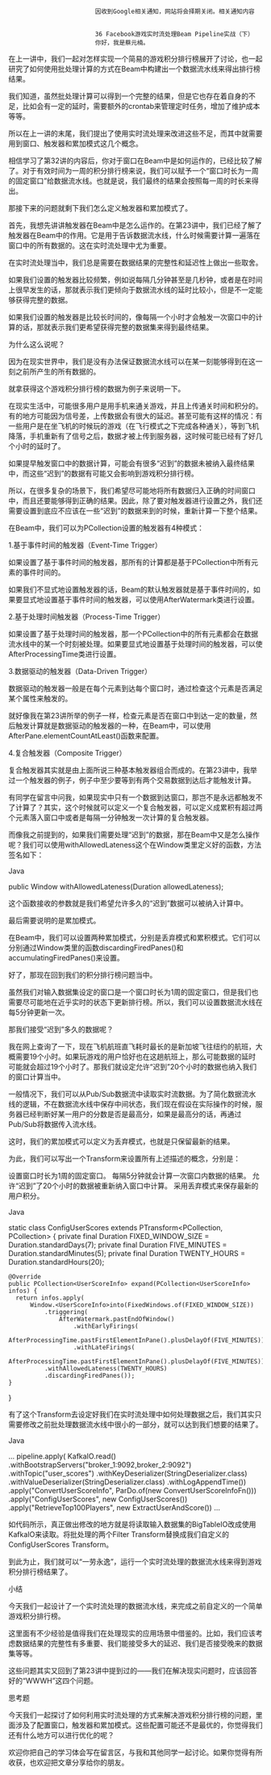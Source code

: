 
                            
                            因收到Google相关通知，网站将会择期关闭。相关通知内容
                            
                            
                            36 Facebook游戏实时流处理Beam Pipeline实战（下）
                            你好，我是蔡元楠。

在上一讲中，我们一起对怎样实现一个简易的游戏积分排行榜展开了讨论，也一起研究了如何使用批处理计算的方式在Beam中构建出一个数据流水线来得出排行榜结果。

我们知道，虽然批处理计算可以得到一个完整的结果，但是它也存在着自身的不足，比如会有一定的延时，需要额外的crontab来管理定时任务，增加了维护成本等等。

所以在上一讲的末尾，我们提出了使用实时流处理来改进这些不足，而其中就需要用到窗口、触发器和累加模式这几个概念。

相信学习了第32讲的内容后，你对于窗口在Beam中是如何运作的，已经比较了解了。对于有效时间为一周的积分排行榜来说，我们可以赋予一个“窗口时长为一周的固定窗口”给数据流水线。也就是说，我们最终的结果会按照每一周的时长来得出。

那接下来的问题就剩下我们怎么定义触发器和累加模式了。

首先，我想先讲讲触发器在Beam中是怎么运作的。在第23讲中，我们已经了解了触发器在Beam中的作用。它是用于告诉数据流水线，什么时候需要计算一遍落在窗口中的所有数据的。这在实时流处理中尤为重要。

在实时流处理当中，我们总是需要在数据结果的完整性和延迟性上做出一些取舍。

如果我们设置的触发器比较频繁，例如说每隔几分钟甚至是几秒钟，或者是在时间上很早发生的话，那就表示我们更倾向于数据流水线的延时比较小，但是不一定能够获得完整的数据。

如果我们设置的触发器是比较长时间的，像每隔一个小时才会触发一次窗口中的计算的话，那就表示我们更希望获得完整的数据集来得到最终结果。

为什么这么说呢？

因为在现实世界中，我们是没有办法保证数据流水线可以在某一刻能够得到在这一刻之前所产生的所有数据的。

就拿获得这个游戏积分排行榜的数据为例子来说明一下。

在现实生活中，可能很多用户是用手机来通关游戏，并且上传通关时间和积分的。有的地方可能因为信号差，上传数据会有很大的延迟。甚至可能有这样的情况：有一些用户是在坐飞机的时候玩的游戏（在飞行模式之下完成各种通关），等到飞机降落，手机重新有了信号之后，数据才被上传到服务器，这时候可能已经有了好几个小时的延时了。

如果提早触发窗口中的数据计算，可能会有很多“迟到”的数据未被纳入最终结果中，而这些“迟到”的数据有可能又会影响到游戏积分排行榜。

所以，在很多复杂的场景下，我们希望尽可能地将所有数据归入正确的时间窗口中，而且还要能够得到正确的结果。因此，除了要对触发器进行设置之外，我们还需要设置到底应不应该在一些“迟到”的数据来到的时候，重新计算一下整个结果。

在Beam中，我们可以为PCollection设置的触发器有4种模式：

1.基于事件时间的触发器（Event-Time Trigger）

如果设置了基于事件时间的触发器，那所有的计算都是基于PCollection中所有元素的事件时间的。

如果我们不显式地设置触发器的话，Beam的默认触发器就是基于事件时间的，如果要显式地设置基于事件时间的触发器，可以使用AfterWatermark类进行设置。

2.基于处理时间触发器（Process-Time Trigger）

如果设置了基于处理时间的触发器，那一个PCollection中的所有元素都会在数据流水线中的某一个时刻被处理。如果要显式地设置基于处理时间的触发器，可以使AfterProcessingTime类进行设置。

3.数据驱动的触发器（Data-Driven Trigger）

数据驱动的触发器一般是在每个元素到达每个窗口时，通过检查这个元素是否满足某个属性来触发的。

就好像我在第23讲所举的例子一样，检查元素是否在窗口中到达一定的数量，然后触发计算就是数据驱动的触发器的一种，在Beam中，可以使用AfterPane.elementCountAtLeast()函数来配置。

4.复合触发器（Composite Trigger）

复合触发器其实就是由上面所说三种基本触发器组合而成的。在第23讲中，我举过一个触发器的例子，例子中至少要等到有两个交易数据到达后才能触发计算。

有同学在留言中问我，如果现实中只有一个数据到达窗口，那岂不是永远都触发不了计算了？其实，这个时候就可以定义一个复合触发器，可以定义成累积有超过两个元素落入窗口中或者是每隔一分钟触发一次计算的复合触发器。

而像我之前提到的，如果我们需要处理“迟到”的数据，那在Beam中又是怎么操作呢？我们可以使用withAllowedLateness这个在Window类里定义好的函数，方法签名如下：

Java

public Window<T> withAllowedLateness(Duration allowedLateness);


这个函数接收的参数就是我们希望允许多久的“迟到”数据可以被纳入计算中。

最后需要说明的是累加模式。

在Beam中，我们可以设置两种累加模式，分别是丢弃模式和累积模式。它们可以分别通过Window类里的函数discardingFiredPanes()和accumulatingFiredPanes()来设置。

好了，那现在回到我们的积分排行榜问题当中。

虽然我们对输入数据集设定的窗口是一个窗口时长为1周的固定窗口，但是我们也需要尽可能地在近乎实时的状态下更新排行榜。所以，我们可以设置数据流水线在每5分钟更新一次。

那我们接受“迟到”多久的数据呢？

我在网上查询了一下，现在飞机航班直飞耗时最长的是新加坡飞往纽约的航班，大概需要19个小时。如果玩游戏的用户恰好也在这趟航班上，那么可能数据的延时可能就会超过19个小时了。那我们就设定允许“迟到”20个小时的数据也纳入我们的窗口计算当中。

一般情况下，我们可以从Pub/Sub数据流中读取实时流数据。为了简化数据流水线的逻辑，不在数据流水线中保存中间状态，我们现在假设在实际操作的时候，服务器已经判断好某一用户的分数是否是最高分，如果是最高分的话，再通过Pub/Sub将数据传入流水线。

这时，我们的累加模式可以定义为丢弃模式，也就是只保留最新的结果。

为此，我们可以写出一个Transform来设置所有上述描述的概念，分别是：


设置窗口时长为1周的固定窗口。
每隔5分钟就会计算一次窗口内数据的结果。
允许“迟到”了20个小时的数据被重新纳入窗口中计算。
采用丢弃模式来保存最新的用户积分。


Java

static class ConfigUserScores extends PTransform<PCollection<UserScoreInfo>, PCollection<UserScoreInfo>> {
    private final Duration FIXED_WINDOW_SIZE = Duration.standardDays(7);
    private final Duration FIVE_MINUTES = Duration.standardMinutes(5);
    private final Duration TWENTY_HOURS = Duration.standardHours(20);

    @Override
    public PCollection<UserScoreInfo> expand(PCollection<UserScoreInfo> infos) {
      return infos.apply(
          Window.<UserScoreInfo>into(FixedWindows.of(FIXED_WINDOW_SIZE))
              .triggering(
                  AfterWatermark.pastEndOfWindow()
                      .withEarlyFirings(
                          AfterProcessingTime.pastFirstElementInPane().plusDelayOf(FIVE_MINUTES))
                      .withLateFirings(
                          AfterProcessingTime.pastFirstElementInPane().plusDelayOf(FIVE_MINUTES)))
              .withAllowedLateness(TWENTY_HOURS)
              .discardingFiredPanes());
    }
  }


有了这个Transform去设定好我们在实时流处理中如何处理数据之后，我们其实只需要修改之前批处理数据流水线中很小的一部分，就可以达到我们想要的结果了。

Java

...
pipeline.apply(
            KafkaIO.<String>read()
                .withBootstrapServers("broker_1:9092,broker_2:9092")
                .withTopic("user_scores")
                .withKeyDeserializer(StringDeserializer.class)
                .withValueDeserializer(StringDeserializer.class)
                .withLogAppendTime())
        .apply("ConvertUserScoreInfo", ParDo.of(new ConvertUserScoreInfoFn()))
        .apply("ConfigUserScores", new ConfigUserScores())
        .apply("RetrieveTop100Players", new ExtractUserAndScore())
...


如代码所示，真正做出修改的地方就是将读取输入数据集的BigTableIO改成使用KafkaIO来读取。将批处理的两个Filter Transform替换成我们自定义的ConfigUserScores Transform。

到此为止，我们就可以“一劳永逸”，运行一个实时流处理的数据流水线来得到游戏积分排行榜结果了。

小结

今天我们一起设计了一个实时流处理的数据流水线，来完成之前自定义的一个简单游戏积分排行榜。

这里面有不少经验是值得我们在处理现实的应用场景中借鉴的。比如，我们应该考虑数据结果的完整性有多重要、我们能接受多大的延迟、我们是否接受晚来的数据集等等。

这些问题其实又回到了第23讲中提到过的——我们在解决现实问题时，应该回答好的“WWWH”这四个问题。

思考题

今天我们一起探讨了如何利用实时流处理的方式来解决游戏积分排行榜的问题，里面涉及了配置窗口，触发器和累加模式。这些配置可能还不是最优的，你觉得我们还有什么地方可以进行优化的呢？

欢迎你把自己的学习体会写在留言区，与我和其他同学一起讨论。如果你觉得有所收获，也欢迎把文章分享给你的朋友。

                        
                        
                            